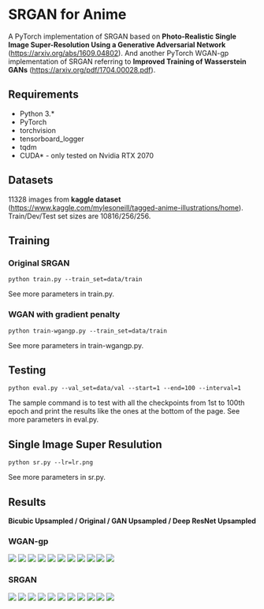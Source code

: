 # SRGAN for Anime 

A PyTorch implementation of SRGAN based on __Photo-Realistic Single Image Super-Resolution Using a Generative Adversarial Network__ (https://arxiv.org/abs/1609.04802).
And another PyTorch WGAN-gp implementation of SRGAN referring to __Improved Training of Wasserstein GANs__ (https://arxiv.org/pdf/1704.00028.pdf).


## Requirements

* Python 3.*
* PyTorch
* torchvision
* tensorboard_logger
* tqdm
* CUDA* - only tested on Nvidia RTX 2070


## Datasets

11328 images from __kaggle dataset__ (https://www.kaggle.com/mylesoneill/tagged-anime-illustrations/home). Train/Dev/Test set sizes are 10816/256/256.

## Training

### Original SRGAN

```
python train.py --train_set=data/train
```
See more parameters in train.py.

### WGAN with gradient penalty

```
python train-wgangp.py --train_set=data/train
```
See more parameters in train-wgangp.py.


## Testing

```
python eval.py --val_set=data/val --start=1 --end=100 --interval=1
```
The sample command is to test with all the checkpoints from 1st to 100th epoch and print the results like the ones at the bottom of the page.
See more parameters in eval.py.


## Single Image Super Resulution

```
python sr.py --lr=lr.png
```
See more parameters in sr.py.

## Results

__Bicubic Upsampled / Original / GAN Upsampled / Deep ResNet Upsampled__

### WGAN-gp
<img src="https://github.com/goldhuang/SRGAN-PyTorch/blob/master/results/WGAN-GP/1.png">
<img src="https://github.com/goldhuang/SRGAN-PyTorch/blob/master/results/WGAN-GP/2.png">
<img src="https://github.com/goldhuang/SRGAN-PyTorch/blob/master/results/WGAN-GP/3.png">
<img src="https://github.com/goldhuang/SRGAN-PyTorch/blob/master/results/WGAN-GP/4.png">
<img src="https://github.com/goldhuang/SRGAN-PyTorch/blob/master/results/WGAN-GP/5.png">
<img src="https://github.com/goldhuang/SRGAN-PyTorch/blob/master/results/WGAN-GP/6.png">
<img src="https://github.com/goldhuang/SRGAN-PyTorch/blob/master/results/WGAN-GP/7.png">
<img src="https://github.com/goldhuang/SRGAN-PyTorch/blob/master/results/WGAN-GP/8.png">
<img src="https://github.com/goldhuang/SRGAN-PyTorch/blob/master/results/WGAN-GP/9.png">
<img src="https://github.com/goldhuang/SRGAN-PyTorch/blob/master/results/WGAN-GP/10.png">
<img src="https://github.com/goldhuang/SRGAN-PyTorch/blob/master/results/WGAN-GP/11.png">

### SRGAN
<img src="https://github.com/goldhuang/SRGAN-PyTorch/blob/master/results/SRGAN/1.png">
<img src="https://github.com/goldhuang/SRGAN-PyTorch/blob/master/results/SRGAN/2.png">
<img src="https://github.com/goldhuang/SRGAN-PyTorch/blob/master/results/SRGAN/3.png">
<img src="https://github.com/goldhuang/SRGAN-PyTorch/blob/master/results/SRGAN/4.png">
<img src="https://github.com/goldhuang/SRGAN-PyTorch/blob/master/results/SRGAN/5.png">
<img src="https://github.com/goldhuang/SRGAN-PyTorch/blob/master/results/SRGAN/6.png">
<img src="https://github.com/goldhuang/SRGAN-PyTorch/blob/master/results/SRGAN/7.png">
<img src="https://github.com/goldhuang/SRGAN-PyTorch/blob/master/results/SRGAN/8.png">
<img src="https://github.com/goldhuang/SRGAN-PyTorch/blob/master/results/SRGAN/9.png">
<img src="https://github.com/goldhuang/SRGAN-PyTorch/blob/master/results/SRGAN/10.png">
<img src="https://github.com/goldhuang/SRGAN-PyTorch/blob/master/results/SRGAN/11.png">
